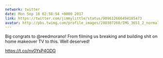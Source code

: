 ```yaml
---
network: twitter
date: Mon Sep 18 02:58:54 +0000 2017
link: https://twitter.com/jimmylittle/status/909612666494185473
avatar: http://pbs.twimg.com/profile_images/280307260/IMG_3651_2_normal.jpg
---
```


Big congrats to @reedmorano! From filming us breaking and building shit on home makeover TV to this. Well deserved!

https://t.co/nv0YsP4ODG
